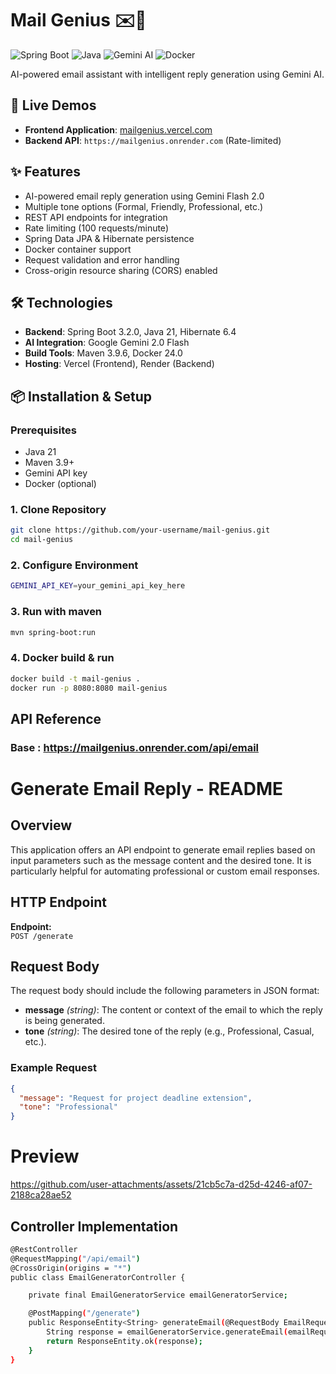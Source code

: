 # Mail Genius ✉️🤖

![Spring Boot](https://img.shields.io/badge/Spring_Boot-3.2.0-green.svg)
![Java](https://img.shields.io/badge/Java-21-orange.svg)
![Gemini AI](https://img.shields.io/badge/Gemini-2.0_Flash-blue.svg)
![Docker](https://img.shields.io/badge/Docker-24.0-blue.svg)

AI-powered email assistant with intelligent reply generation using Gemini AI.

## 🚀 Live Demos

- **Frontend Application**: [mailgenius.vercel.com](https://mail-genius-puce.vercel.app/)
- **Backend API**: `https://mailgenius.onrender.com` (Rate-limited)

## ✨ Features

- AI-powered email reply generation using Gemini Flash 2.0
- Multiple tone options (Formal, Friendly, Professional, etc.)
- REST API endpoints for integration
- Rate limiting (100 requests/minute)
- Spring Data JPA & Hibernate persistence
- Docker container support
- Request validation and error handling
- Cross-origin resource sharing (CORS) enabled

## 🛠️ Technologies

- **Backend**: Spring Boot 3.2.0, Java 21, Hibernate 6.4
- **AI Integration**: Google Gemini 2.0 Flash
- **Build Tools**: Maven 3.9.6, Docker 24.0
- **Hosting**: Vercel (Frontend), Render (Backend)

## 📦 Installation & Setup

### Prerequisites
- Java 21
- Maven 3.9+
- Gemini API key
- Docker (optional)

### 1. Clone Repository
```bash
git clone https://github.com/your-username/mail-genius.git
cd mail-genius
```
### 2. Configure Environment
```bash
GEMINI_API_KEY=your_gemini_api_key_here
```

### 3. Run with maven
```bash
mvn spring-boot:run
```

### 4. Docker build & run
```bash
docker build -t mail-genius .
docker run -p 8080:8080 mail-genius
```

## API Reference
### Base : https://mailgenius.onrender.com/api/email

# Generate Email Reply - README

## Overview

This application offers an API endpoint to generate email replies based on input parameters such as the message content and the desired tone. It is particularly helpful for automating professional or custom email responses.

## HTTP Endpoint

**Endpoint:**  
`POST /generate`

## Request Body

The request body should include the following parameters in JSON format:

- **message** *(string)*: The content or context of the email to which the reply is being generated.  
- **tone** *(string)*: The desired tone of the reply (e.g., Professional, Casual, etc.).

### Example Request

```json
{
  "message": "Request for project deadline extension",
  "tone": "Professional"
}
```
# Preview

https://github.com/user-attachments/assets/21cb5c7a-d25d-4246-af07-2188ca28ae52

## Controller Implementation

```bash
@RestController
@RequestMapping("/api/email")
@CrossOrigin(origins = "*")
public class EmailGeneratorController {

    private final EmailGeneratorService emailGeneratorService;

    @PostMapping("/generate")
    public ResponseEntity<String> generateEmail(@RequestBody EmailRequest emailRequest) {
        String response = emailGeneratorService.generateEmail(emailRequest);
        return ResponseEntity.ok(response);
    }
}
```

